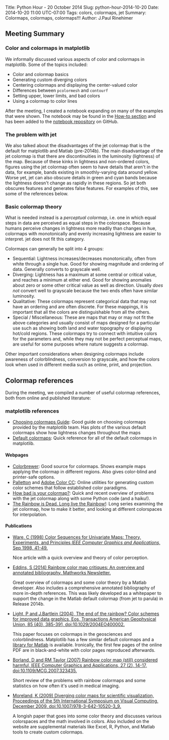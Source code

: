 Title: Python Hour - 20 October 2014
Slug: python-hour-2014-10-20
Date: 2014-10-20 11:00 UTC-07:00
Tags: colors, colormaps, jet
Summary: Colormaps, colormaps, colormaps!!!
Author: J.Paul Rinehimer

## Meeting Summary

### Color and colormaps in matplotlib
We informally discussed various aspects of color and colormaps in matplotlib. Some of the topics included:

* Color and colormap basics
* Generating custom diverging colors
* Centering colormaps and displaying the center-valued color
* Differences between `pcolormesh` and `contourf`
* Setting upper, lower limits, and bad colors
* Using a colormap to color lines

After the meeting, I created a notebook expanding on many of the examples that were shown.  The notebook may be found in the [How-to section](colormap-examples) and has been added to the [notebook repository](https://github.com/PyHOGS/pyhogs-code/blob/master/notebooks/examples/Colormap%20examples.ipynb) on GitHub.

### The problem with jet
We also talked about the disadvantages of the jet colormap that is the default for matplotlib and Matlab (pre-2014b).  The main disadvantage of the jet colormap is that there are discontinuities in the luminosity (lightness) of the map. Because of these kinks in lightness and non-ordered colors, figures using the jet colormap often seem to have details that aren't in the data, for example, bands existing in smoothly-varying data around yellow. Worse yet, jet can also obscure details in green and cyan bands because the lightness doesn't change as rapidly in these regions. So jet both obscures features and generates false features. For examples of this, see some of the references below.

### Basic colormap theory
What is needed instead is a *perceptual colormap*, i.e. one in which equal steps in data are perceived as equal steps in the colorspace. Because humans perceive changes in lightness more readily than changes in hue, colormaps with monotonically and evenly increasing lightness are easier to interpret. jet does not fit this category.

Colormaps can generally be split into 4 groups:

* Sequential: Lightness increases/decreases monotonically, often from white through a single hue.  Good for showing magnitude and ordering of data. Generally converts to grayscale well.
* Diverging: Lightness has a maximum at some central or critical value, and reaches a minimum at either end. Good for showing anomalies about zero or some other critical value as well as direction. Usually *does not* convert well to grayscale because the two ends often have similar luminosity.
* Qualitative: These colormaps represent categorical data that may not have an ordering and are often discrete. For these mappings, it is important that all the colors are distinguishable from all the others.
* Special / Miscellaneous: These are maps that may or may not fit the above categories and usually consist of maps designed for a particular use such as showing both land and water topography or displaying hot/cold regions. These colormaps try to connect with intuitive colors for the parameters and, while they may not be perfect perceptual maps, are useful for some purposes where nature suggests a colormap.

Other important considerations when designing colormaps include awareness of colorblindness, conversion to grayscale, and how the colors look when used in different media such as online, print, and projection.

## Colormap references
During the meeting, we compiled a number of useful colormap references, both from online and published literature:

### matplotlib  references
* [Choosing colormaps Guide](http://matplotlib.org/users/colormaps.html): Good guide on choosing colormaps provided by the matplotlib team.  Has plots of the various default colormaps show how lightness changes throughout the maps
* [Default colormaps](http://matplotlib.org/examples/color/colormaps_reference.html): Quick reference for all of the default colormaps in matplotlib.

#### Webpages
* [Colorbrewer](http://colorbrewer2.org/): Good source for colormaps.  Shows example maps applying the colormap in different regions.  Also gives color-blind and printer-safe options.
* [Palletton](http://paletton.com) and [Adobe Color CC](https://color.adobe.com/create/color-wheel/): Online utilities for generating custom color schemes that follow established color paradigms.
* [How bad is your colormap?]( https://jakevdp.github.io/blog/2014/10/16/how-bad-is-your-colormap/): Quick and recent overview of problems with the jet colormap along with some Python code (and a haiku!).
* [The Rainbow is Dead. Long live the Rainbow!]( http://mycarta.wordpress.com/2012/05/29/the-rainbow-is-dead-long-live-the-rainbow-series-outline/): Long series examining the jet colormap, how to make it better, and looking at different colorspaces for interpolation.

#### Publications
* [Ware, C (1998) Color Sequences for Univariate Maps: Theory, Experiments, and Principles *IEEE Computer Graphics and Applications,* Sep 1998, 41-49.](http://ccom.unh.edu/sites/default/files/publications/Ware_1988_CGA_Color_sequences_univariate_maps.pdf)

    Nice article with a quick overview and theory of color perception.

* [Eddins, S (2014) Rainbow color map critiques: An overview and annotated bibliography. Mathworks Newsletter.](http://www.mathworks.com/tagteam/81137_92238v00_RainbowColorMap_57312.pdf)

    Great overview of colormaps and some color theory by a Matlab developer. Also includes a comprehensive annotated bibliography of more in-depth references. This was likely developed as a whitepaper to support the change in the Matlab default colormap (from jet to parula) in Release 2014b.

* [Light, P and J.Bartlein (2004), The end of the rainbow? Color schemes for improved data graphics, Eos, Transactions American Geophysical Union, 85 (40), 385-391, doi:10.1029/2004EO400002.](http://onlinelibrary.wiley.com/doi/10.1029/2004EO400002/abstract)

    This paper focuses on colormaps in the geosciences and colorblindness. Matplotlib has a few similar default colormaps and a [library for Matlab](http://www.mathworks.com/matlabcentral/fileexchange/17555-light-bartlein-color-maps) is available. Ironically, the first few pages of the online PDF are in black-and-white with color pages reproduced afterwards.

* [Borland, D and RM Taylor (2007) Rainbow color map (still) considered harmful, IEEE Computer Graphics and Applications, 27 (2), 14-17, doi:10.1109/MCG.2007.323435.](http://ieeexplore.ieee.org/xpls/abs_all.jsp?arnumber=4118486&tag=1)

    Short review of the problems with rainbow colormaps and some statistics on how often it's used in medical imaging.

* [Moreland, K (2009) Diverging color maps for scientific visualization, Proceedings of the 5th International Symposium on Visual Computing, December 2009, doi:10.1007/978-3-642-10520-3_9.](http://www.sandia.gov/~kmorel/documents/ColorMaps/)

    A longish paper that goes into some color theory and discusses various colorspaces and the math involved in colors. Also included on the website are supplemental materials like Excel, R, Python, and Matlab tools to create custom colormaps.
